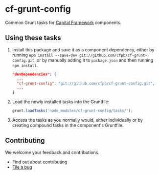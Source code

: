 # cf-grunt-config

Common Grunt tasks for [Capital Framework](https://github.com/cfpb/capital-framework) components.

## Using these tasks

1. Install this package and save it as a component dependency, either by running
   `npm install --save-dev git://github.com/cfpb/cf-grunt-config.git`,
   or by manually adding it to `package.json` and then running `npm install`.
   
   ```json
   "devDependencies": {
     ...
     "cf-grunt-config": "git://github.com/cfpb/cf-grunt-config.git",
     ...
   }
   ```
2. Load the newly installed tasks into the Gruntfile:

   ```js
   grunt.loadTasks('node_modules/cf-grunt-config/tasks/');
   ```
3. Access the tasks as you normally would, either individually or by creating
   compound tasks in the component's Gruntfile.


## Contributing

We welcome your feedback and contributions.

- [Find out about contributing](https://github.com/cfpb/cf-grunt-config/blob/master/CONTRIBUTING.md)
- [File a bug](https://github.com/cfpb/cf-grunt-config/issues/new?body=%23%23%20URL%0D%0D%0D%23%23%20Actual%20Behavior%0D%0D%0D%23%23%20Expected%20Behavior%0D%0D%0D%23%23%20Steps%20to%20Reproduce%0D%0D%0D%23%23%20Screenshot&labels=bug)
